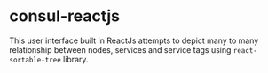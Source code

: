 # consul-reactjs
This user interface built in ReactJs attempts to depict many to many relationship between nodes, services and service tags using `react-sortable-tree` library.
